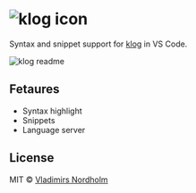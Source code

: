 <h1><img alt="klog icon" src="https://raw.githubusercontent.com/vladdeSV/vscode-klog/main/resource/readme-klog-icon.png"></h1>

Syntax and snippet support for [klog](https://github.com/jotaen/klog) in VS Code.

![klog readme](https://user-images.githubusercontent.com/7542961/113064610-a187b400-91b7-11eb-9262-c354bc4b5a24.gif)

## Fetaures
- Syntax highlight
- Snippets
- Language server

## License
MIT © [Vladimirs Nordholm](https://github.com/vladdeSV)
